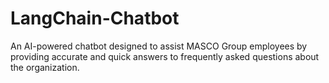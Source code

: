 # LangChain-Chatbot
An AI-powered chatbot designed to assist MASCO Group employees by providing accurate and quick answers to frequently asked questions about the organization. 
